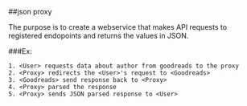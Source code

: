 ##json proxy

The purpose is to create a webservice that makes API requests to registered endopoints and returns the values in JSON.

###Ex:

	1. <User> requests data about author from goodreads to the proxy
	2. <Proxy> redirects the <User>'s request to <Goodreads>
	3. <Goodreads> send response back to <Proxy>
	4. <Proxy> parsed the response
	5. <Proxy> sends JSON parsed response to <User>